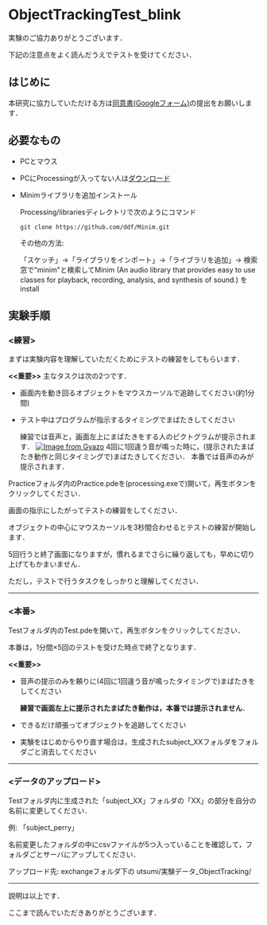 # ObjectTrackingTest_blink
実験のご協力ありがとうございます．

下記の注意点をよく読んだうえでテストを受けてください．

## はじめに
本研究に協力していただける方は[同意書(Googleフォーム)](https://forms.gle/sBLxTezTzahiGHwu6 "https://forms.gle/sBLxTezTzahiGHwu6")の提出をお願いします．

## 必要なもの
- PCとマウス
- PCにProcessingが入ってない人は[ダウンロード](https://processing.org/download "https://processing.org/download")
- Minimライブラリを追加インストール
    
    Processing/librariesディレクトリで次のようにコマンド
    ```
    git clone https://github.com/ddf/Minim.git
    ```
    その他の方法:
        
    「スケッチ」→「ライブラリをインポート」→「ライブラリを追加」→ 
    検索窓で"minim"と検索してMinim (An audio library that provides easy to use classes for playback, recording, analysis, and synthesis of sound.) をinstall

## 実験手順
### <練習>

まずは実験内容を理解していただくためにテストの練習をしてもらいます．

__<<重要>>__
主なタスクは次の2つです．
- 画面内を動き回るオブジェクトをマウスカーソルで追跡してください(約1分間)
- テスト中はプログラムが指示するタイミングでまばたきしてください
    
    練習では音声と，画面左上にまばたきをする人のピクトグラムが提示されます．
    [![Image from Gyazo](https://i.gyazo.com/e7200720a82e22e39f1b79dae6e85ca1.jpg)](https://gyazo.com/e7200720a82e22e39f1b79dae6e85ca1)
    4回に1回違う音が鳴った時に，(提示されたまばたき動作と同じタイミングで)まばたきしてください．
    本番では音声のみが提示されます．

Practiceフォルダ内のPractice.pdeを(processing.exeで)開いて，再生ボタンをクリックしてください．

画面の指示にしたがってテストの練習をしてください．

オブジェクトの中心にマウスカーソルを3秒間合わせるとテストの練習が開始します．

5回行うと終了画面になりますが，慣れるまでさらに繰り返しても，早めに切り上げてもかまいません．

ただし，テストで行うタスクをしっかりと理解してください．
- - -
### <本番>
Testフォルダ内のTest.pdeを開いて，再生ボタンをクリックしてください．

本番は，1分間×5回のテストを受けた時点で終了となります．

__<<重要>>__
- 音声の提示のみを頼りに(4回に1回違う音が鳴ったタイミングで)まばたきをしてください
    
    **練習で画面左上に提示されたまばたき動作は，本番では提示されません**．
- できるだけ頑張ってオブジェクトを追跡してください
- 実験をはじめからやり直す場合は，生成されたsubject_XXフォルダをフォルダごと消去してください
- - -
### <データのアップロード>
Testフォルダ内に生成された「subject_XX」フォルダの「XX」の部分を自分の名前に変更してください．

例: 「subject_perry」

名前変更したフォルダの中にcsvファイルが5つ入っていることを確認して，フォルダごとサーバにアップしてください．

アップロード先: exchangeフォルダ下の utsumi/実験データ_ObjectTracking/

- - -
説明は以上です．

ここまで読んでいただきありがとうございます．
